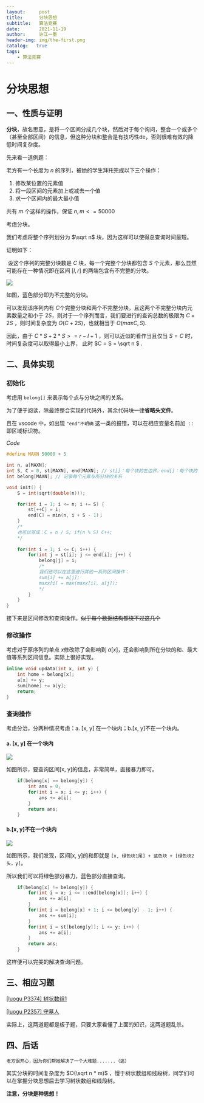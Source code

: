 ```yaml
---
layout:     post
title:      分块思想
subtitle:   算法竞赛
date:       2021-11-19
author:     许江一墨
header-img: img/the-first.png
catalog:   true
tags:
    - 算法竞赛
---
```



# 分块思想

## 一、性质与证明

**分块**，故名思意，是将一个区间分成几个块，然后对于每个询问，整合一个或多个（甚至全部区间）的信息，但这种分块和整合是有技巧性de，否则很难有效的降低时间复杂度。

先来看一道例题：

老方有一个长度为 $n$ 的序列，被她的学生拜托完成以下三个操作：

1. 修改某位置的元素值
2. 将一段区间的元素加上或减去一个值
3. 求一个区间内的最大最小值

共有 $m$ 个这样的操作，保证 $n, m <= 50000​$

考虑分块。

我们考虑将整个序列划分为 $\sqrt n$ 块，因为这样可以使得总查询时间最短。

证明如下：

​	设这个序列的完整分块数是 $C$ 块，每一个完整个分块都包含 $S$ 个元素，那么显然可能存在一种情况即在区间 $[l, r]$ 的两端包含有不完整的分块。

![](D:\User_1st\Blog\OI\块状问题\分块_P1.png)

如图，蓝色部分即为不完整的分块。

可以发现该序列内有 $C​$ 个完整分块和两个不完整分块，且这两个不完整分块内元素数量之和小于 $2S​$ ，则对于一个序列而言，我们要进行的查询总数的极限为 $C + 2S​$ ，则时间复杂度为 $O(C + 2S)​$ ，也就相当于 $O(max{{C, S}})​$.

因此，由于 $C * S + 2 * S >= r - l + 1$ ，则可以近似的看作当且仅当 $S = C$ 时，时间复杂度可以取得最小上界， 此时 $C = S = \sqrt n $ .



## 二、具体实现

### 初始化

考虑用 ```belong[]``` 来表示每个点与分块之间的关系。

为了便于阅读，除最终整合实现的代码外，其余代码块一律**省略头文件**。

且在 vscode 中，如出现 ```"end"不明确``` 这一类的报错，可以在相应变量名前加 $::$ 即区域标识符。

$Code$

```cpp
#define MAXN 50000 + 5

int n, a[MAXN];
int S, C = 0, st[MAXN], end[MAXN]; // st[]：每个块的左边界，end[]：每个块的右边界
int belong[MAXN]; // 记录每个元素与所分块的关系

void init() {
    S = int(sqrt(double(n)));

    for(int i = 1; i <= n; i += S) {
        st[++C] = i;
        end[C] = min(n, i + S - 1)； 
    }
    /*
    也可以写成：C = n / S; if(n % S) C++;
	*/
    
    for(int i = 1; i <= C; i++) {
        for(int j = st[i]; j <= end[i]; j++) {
            belong[j] = i;
            /*
            我们还可以在这里进行其他一系列区间操作：
            sum[i] += a[j];
            maxx[i] = max(maxx[i], a[j]);
            */
        }
    }
}
```

接下来是区间修改和查询操作。~~似乎每个数据结构都绕不过这几个~~

### 修改操作

考虑对于原序列的单点 $x​$ 修改除了会影响到 $a[x]​$ ，还会影响到所在分块的和、最大值等系列区间信息。实际上很好实现。

```cpp
inline void updata(int x, int y) { 
    int home = belong[x];
    a[x] += y;
    sum[home] += a[y];
    return;
}
```

### 查询操作

考虑分治，分两种情况考虑：a. [x, y] 在一个块内；b.[x, y]不在一个块内。

#### a. [x, y] 在一个块内

![](D:\User_1st\Blog\OI\块状问题\分块_P2.png)

如图所示，要查询区间[x, y]的信息，非常简单，直接暴力即可。

```cpp
    if(belong[x] == belong[y]) {
        int ans = 0;
        for(int i = x; i <= y; i++) {
            ans += a[i];
        }
        return ans;
    } 
```

#### b.[x, y]不在一个块内

![](D:\User_1st\Blog\OI\块状问题\分块_P3.png)

如图所示，我们发现，区间[x, y]的和即就是 `[x, 绿色块1尾] + 蓝色块 + [绿色块2头，y]​`。

所以我们可以将绿色部分暴力，蓝色部分直接查询。

```cpp
 	if(belong[x] != belong[y]) {
        for(int i = x; i <= ::end[belong[x]]; i++) {
            ans += a[i];
        }
        for(int i = belong[x] + 1; i <= belong[y] - 1; i++) {
            ans += sum[i];
        }
        for(int i = st[belong[y]]; i <= y; i++) {
            ans += a[i];
        }
        return ans;
    }
```

这样便可以完美的解决查询问题。

## 三、相应习题

[[luogu P3374] 树状数组1](https://www.luogu.com.cn/problem/P3374)

[[luogu P2357] 守墓人](https://www.luogu.com.cn/problem/P2357)

实际上，这两道题都是板子题，只要大家看懂了上面的知识，这两道题乱杀。

## 四、后话

`老方很开心，因为你们帮她解决了一个大难题.......（逃）`

其实分块的时间复杂度为 $O(\sqrt n * m)$ ，慢于树状数组和线段树，同学们可以在掌握分块思想后去学习树状数组和线段树。

**注意，分块是种思想！**

